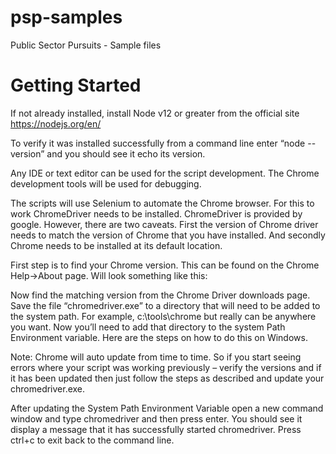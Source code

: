 # psp-samples
Public Sector Pursuits - Sample files

# Getting Started 

If not already installed, install Node v12 or greater from the official site https://nodejs.org/en/ 

To verify it was installed successfully from a command line enter “node --version” and you should see it echo its version. 

Any IDE or text editor can be used for the script development. The Chrome development tools will be used for debugging. 

The scripts will use Selenium to automate the Chrome browser. For this to work ChromeDriver needs to be installed. ChromeDriver is provided by google. However, there are two caveats. First the version of Chrome driver needs to match the version of Chrome that you have installed. And secondly Chrome needs to be installed at its default location.  

First step is to find your Chrome version. This can be found on the Chrome Help->About page.  Will look something like this: 



Now find the matching version from the Chrome Driver downloads page. Save the file “chromedriver.exe” to a directory that will need to be added to the system path. For example, c:\tools\chrome but really can be anywhere you want. Now you’ll need to add that directory to the system Path Environment variable. Here are the steps on how to do this on Windows. 

Note: Chrome will auto update from time to time. So if you start seeing errors where your script was working previously – verify the versions and if it has been updated then just follow the steps as described and update your chromedriver.exe.  

After updating the System Path Environment Variable open a new command window and type chromedriver and then press enter. You should see it display a message that it has successfully started chromedriver. Press ctrl+c to exit back to the command line.  

 

 
